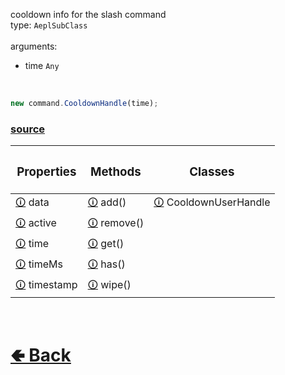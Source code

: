 cooldown info for the slash command<br>
type: `AeplSubClass`<br><br>
arguments:
- time `Any`
<br>

```js
new command.CooldownHandle(time);
```

### [source](https://github.com/paigeroid/noscord.js/blob/main/src/Services/CommandService/custard/CooldownHandle.js)

| <h3>Properties</h3> | <h3>Methods</h3> | <h3>Classes</h3>
| - | - | - |
| [🛈](https://github.com/paigeroid/noscord.js/wiki/Commands.SlashCommand.CooldownHandle.data) data | [🛈](https://github.com/paigeroid/noscord.js/wiki/Commands.SlashCommand.CooldownHandle.add()) add() | [🛈](https://github.com/paigeroid/noscord.js/wiki/Commands.SlashCommand.CooldownHandle.CooldownUserHandle) CooldownUserHandle |
| [🛈](https://github.com/paigeroid/noscord.js/wiki/Commands.SlashCommand.CooldownHandle.active) active | [🛈](https://github.com/paigeroid/noscord.js/wiki/Commands.SlashCommand.CooldownHandle.remove()) remove() |
| [🛈](https://github.com/paigeroid/noscord.js/wiki/Commands.SlashCommand.CooldownHandle.time) time | [🛈](https://github.com/paigeroid/noscord.js/wiki/Commands.SlashCommand.CooldownHandle.get()) get() |
| [🛈](https://github.com/paigeroid/noscord.js/wiki/Commands.SlashCommand.CooldownHandle.timeMs) timeMs | [🛈](https://github.com/paigeroid/noscord.js/wiki/Commands.SlashCommand.CooldownHandle.has()) has() |
| [🛈](https://github.com/paigeroid/noscord.js/wiki/Commands.SlashCommand.CooldownHandle.timestamp) timestamp | [🛈](https://github.com/paigeroid/noscord.js/wiki/Commands.SlashCommand.CooldownHandle.wipe()) wipe() |


<br> <h1> [🢀 Back](https://github.com/paigeroid/noscord.js/wiki/Commands.SlashCommand) </h1>